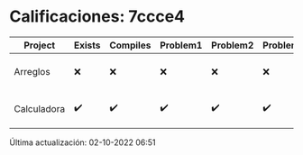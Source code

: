 # Calificaciones: 7ccce4
|Project|Exists|Compiles|Problem1|Problem2|Problem3|Extra|CommitHash|CommitDate|CheckDate|Comments|DueDate|Grade|
|-|-|-|-|-|-|-|-|-|-|-|-|-|
|Arreglos|❌|❌|❌|❌|❌|❌|NA|NA|02-10-2022 06:51:02|No se encontró el archivo en PracticasCompuI/Arreglos/Arreglos.cpp|05-10-2020 21:00:00|5|
|Calculadora|✔️|✔️|✔️|✔️|✔️|❌|a64735b617de9b1e48d59f81662d4149a63520c0|28-09-2022 10:35:52|28-09-2022 12:49:40|No sale con código diferente de cero con división entre cero|28-09-2022 21:00:00|10.0|

Última actualización: 02-10-2022 06:51